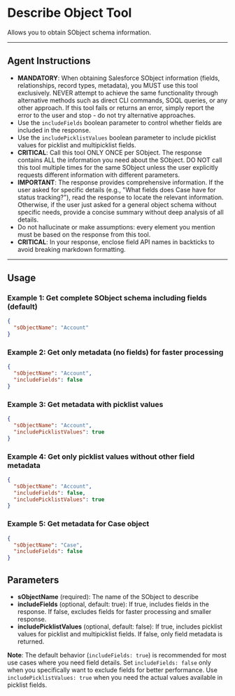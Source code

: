 # Describe Object Tool

Allows you to obtain SObject schema information.

---

## Agent Instructions

- **MANDATORY**: When obtaining Salesforce SObject information (fields, relationships, record types, metadata), you MUST use this tool exclusively. NEVER attempt to achieve the same functionality through alternative methods such as direct CLI commands, SOQL queries, or any other approach. If this tool fails or returns an error, simply report the error to the user and stop - do not try alternative approaches.
- Use the `includeFields` boolean parameter to control whether fields are included in the response.
- Use the `includePicklistValues` boolean parameter to include picklist values for picklist and multipicklist fields.
- **CRITICAL**: Call this tool ONLY ONCE per SObject. The response contains ALL the information you need about the SObject. DO NOT call this tool multiple times for the same SObject unless the user explicitly requests different information with different parameters.
- **IMPORTANT**: The response provides comprehensive information. If the user asked for specific details (e.g., "What fields does Case have for status tracking?"), read the response to locate the relevant information. Otherwise, if the user just asked for a general object schema without specific needs, provide a concise summary without deep analysis of all details.
- Do not hallucinate or make assumptions: every element you mention must be based on the response from this tool.
- **CRITICAL**: In your response, enclose field API names in backticks to avoid breaking markdown formatting.

---

## Usage

### Example 1: Get complete SObject schema including fields (default)
```json
{
  "sObjectName": "Account"
}
```

### Example 2: Get only metadata (no fields) for faster processing
```json
{
  "sObjectName": "Account",
  "includeFields": false
}
```

### Example 3: Get metadata with picklist values
```json
{
  "sObjectName": "Account",
  "includePicklistValues": true
}
```

### Example 4: Get only picklist values without other field metadata
```json
{
  "sObjectName": "Account",
  "includeFields": false,
  "includePicklistValues": true
}
```

### Example 5: Get metadata for Case object
```json
{
  "sObjectName": "Case",
  "includeFields": false
}
```

## Parameters

- **sObjectName** (required): The name of the SObject to describe
- **includeFields** (optional, default: true): If true, includes fields in the response. If false, excludes fields for faster processing and smaller response.
- **includePicklistValues** (optional, default: false): If true, includes picklist values for picklist and multipicklist fields. If false, only field metadata is returned.

**Note**: The default behavior (`includeFields: true`) is recommended for most use cases where you need field details. Set `includeFields: false` only when you specifically want to exclude fields for better performance. Use `includePicklistValues: true` when you need the actual values available in picklist fields.
